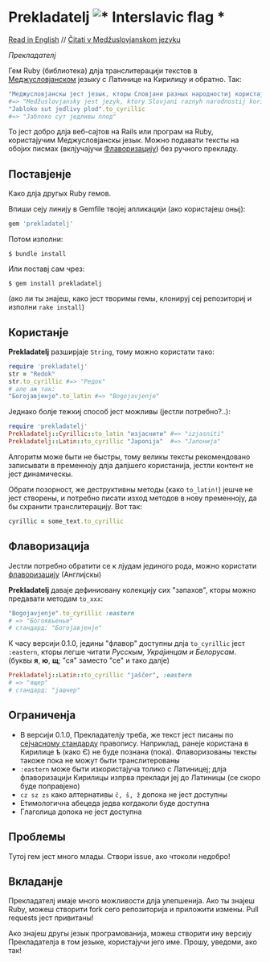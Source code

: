 # Prekladatelj ![* Interslavic flag *](http://steen.free.fr/interslavic/slovianski.ico)
[Read in English](README.md) // [Čitati v Medžuslovjanskom jezyku](README_isl_la.md)

*Прекладателj*

Гем Ruby (библиотека) длjа транслитерациjи текстов в [Меджусловjанском](http://steen.free.fr/interslavic/index.html) jезыку с Латинице на Кирилицу и обратно.
Так:

```ruby
"Меджусловјанскы јест језык, кторы Словјани разных народностиј користајут".to_latin
#=> "Medžuslovjansky jest jezyk, ktory Slovjani raznyh narodnostij koristajut"
"Jabloko sut jedlivy plod".to_cyrillic
#=> "Јаблоко сут једливы плод"
```
То jест добро длjа веб-саjтов на Rails или програм на Ruby, користаjучим Меджусловjанскы jезык. 
Можно подавати тексты на обоjих писмах (вклjучаjучи [Флаворизациjу](#Флаворизациjа)) 
без ручного прекладу.

## Поставjенjе
Како длjа другых Ruby гемов.

Впиши сеjу линиjу в Gemfile твоjеj апликациjи (ако користаjеш оныj):

```ruby
gem 'prekladatelj'
```

Потом изполни:

    $ bundle install

Или поставj сам чрез:

    $ gem install prekladatelj

(ако ли ты знаjеш, како jест творимы гемы, клонируj сеj репозиториj и изполни ``rake install``)
## Користанjе

**Prekladatelj** разширjаjе ``String``, тому можно користати тако:

```ruby
require 'prekladatelj'
str = "Redok"
str.to_cyrillic #=> "Редок"
# але аж так:
"Богоjaвjeнje".to_latin #=> "Bogojavjenje"
```

Jеднако болjе тежкиj способ jест можливы (jестли потребно?..):
```ruby
require 'prekladatelj'
Prekladatelj::Cyrillic::to_latin "изjаснити" #=> "izjasniti"
Prekladatelj::Latin::to_cyrillic "Japonija"  #=> "Јапонија"
```
Алгоритм може быти не быстры, тому великы тексты рекомендовано записывати в пременноjу длjа далjшего користаниjа, jестли
контент не jест динамическы.

Обрати позорност, же деструктивны методы (како ``to_latin!``) jешче не jест створены, и потребно писати изход методов в нову пременноjу,
да бы схранити транслитерациjу. Вот так:

```ruby
cyrillic = some_text.to_cyrillic
```

## Флаворизациjа

Jестли потребно обратити се к лjудам jединого рода, можно користати [флаворизациjу](http://steen.free.fr/interslavic/flavorizacija.html) (Англиjскы)
 
**Prekladatelj** даваjе дефиниовану колекциjу сих "запахов", кторы можно предавати методам ``to_xxx``:

```ruby
"Bogojavjenje".to_cyrillic :eastern 
# => "Богоявьенье" 
# стандард: "Богоjaвjeнje"
``` 

К часу версиjи 0.1.0, jедины "флавор" доступны длjа ``to_cyrillic`` jест ``:eastern``, 
кторы легше читати *Русскым, Украjинцам и Белорусам*.
(буквы **я**, **ю**, **щ**; "ся" заместо "се" и тако далjе)
```ruby
Prekladatelj::Latin::to_cyrillic "jaščer", :eastern
# => "ящер"
# стандард: "jашчер"
```

## Ограниченjа
* В версиjи 0.1.0, Прекладателjу треба, же текст jест писаны по [сеjчасному стандарду](http://steen.free.fr/interslavic/orthography.html#standard_alphabet) правопису.
Наприклад, ранеjе користана в Кирилице ѣ (како Є) не буде познана (пока). Флаворизованы
 тексты такоже пока не можут быти транслитерованы
* ``:eastern`` може быти изкористаjуча толико с Латиницеj; длjа флаворизациjи Кирилицы изпрва преклади jеj до Латиницы (се скоро буде поправjено) 
* ``cz sz zs`` како алтернативы ``č, š, ž`` допока не jест доступны
* Етимологична абецеда jедва когдаколи буде доступна
* Глаголица допока не jест доступна

## Проблемы
Тутоj гем jест много млады. Створи issue, ако чтоколи недобро!

## Вкладанjе

Прекладателj имаjе много можливости длjа улепшениjа. Ако ты знаjеш Ruby, можеш створити fork сего репозиториjа и приложити
измены. Pull requests jест привитаны!

Ако знаjеш другы jезык програмованиjа, можеш створити ину версиjу Прекладателjа в том jезыке, користаjучи jего име.
Прошу, уведоми, ако так!